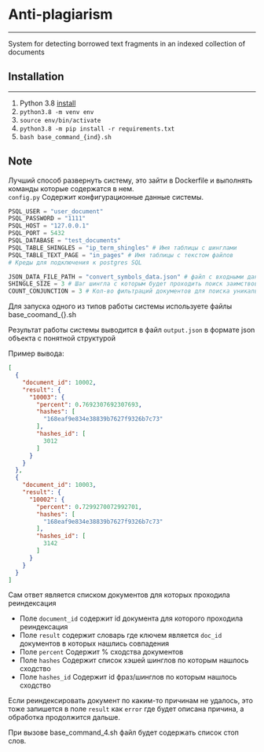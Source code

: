 Anti-plagiarism
===========
---

System for detecting borrowed text fragments in an indexed collection of documents


## Installation

___

1) Python 3.8 [install](https://linuxize.com/post/how-to-install-python-3-8-on-ubuntu-18-04/)
2) ```python3.8 -m venv env```
3) ```source env/bin/activate```
5) ```python3.8 -m pip install -r requirements.txt```
6) ```bash base_command_{ind}.sh```

## Note

Лучший способ развернуть систему, это зайти в Dockerfile и выполнять команды которые содержатся в нем.  
```config.py``` Содержит конфигурационные данные системы. 
```python
PSQL_USER = "user_document" 
PSQL_PASSWORD = "1111"
PSQL_HOST = "127.0.0.1"
PSQL_PORT = 5432
PSQL_DATABASE = "test_documents"
PSQL_TABLE_SHINGLES = "ip_term_shingles" # Имя таблицы с шинглами
PSQL_TABLE_TEXT_PAGE = "in_pages" # Имя таблицы с текстом файлов
# Креды для подключения к postgres SQL 

JSON_DATA_FILE_PATH = "convert_symbols_data.json" # файл с входными данными
SHINGLE_SIZE = 3 # Шаг шингла с которым будет проходить поиск заимствований
COUNT_CONJUNCTION = 3 # Кол-во фильтраций документов для поиска уникальных заимствований
```
Для запуска одного из типов работы системы используете файлы base_coomand_{}.sh

Результат работы системы выводится в файл ```output.json``` в формате json объекта с понятной структурой  

Пример вывода:
```json
[
  {
    "document_id": 10002,
    "result": {
      "10003": {
        "percent": 0.7692307692307693,
        "hashes": [
          "168eaf9e834e38839b7627f9326b7c73"
        ],
        "hashes_id": [
          3012
        ]
      }
    }
  },
  {
    "document_id": 10003,
    "result": {
      "10002": {
        "percent": 0.7299270072992701,
        "hashes": [
          "168eaf9e834e38839b7627f9326b7c73"
        ],
        "hashes_id": [
          3142
        ]
      }
    }
  }
]
```
Сам ответ является списком документов для которых проходила реиндексация
+ Поле ```document_id``` содержит id документа для которого проходила реиндексация
+ Поле ```result``` содержит словарь где ключем является ```doc_id``` документов в которых нашлись совпадения
+ Поле ```percent``` Содержит % сходства документов
+ Поле ```hashes``` Содержит список хэшей шинглов по которым нашлось сходство
+ Поле ```hashes_id``` Содержит id фраз/шинглов по которым нашлось сходство

Если реиндексировать документ по каким-то причинам не удалось, это тоже запишется в поле ```result``` как ```error```
где будет описана причина, а обработка продолжится дальше.

При вызове base_command_4.sh файл будет содержать список стоп слов.

